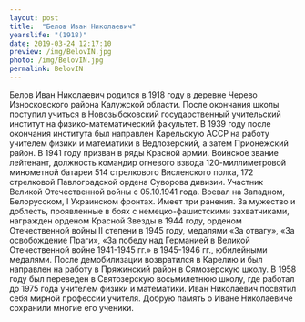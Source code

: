 ```yaml
---
layout: post
title:  "Белов Иван Николаевич"
yearslife: "(1918)"
date: 2019-03-24 12:17:10
preview: /img/BelovIN.jpg
photo: /img/BelovIN.jpg
permalink: BelovIN
---
```


Белов Иван Николаевич родился в 1918 году в деревне Черево Износковского района Калужской области. После окончания школы поступил учиться в Новозыбсковский государственный учительский институт на физико-математический факультет. В 1939 году после окончания института был направлен Карельскую АССР на работу учителем физики и математики в Ведлозерский, а затем Прионежский район. В 1941 году призван в ряды Красной армии. Воинское звание лейтенант, должность командир огневого взвода 120-миллиметровой минометной батареи 514 стрелкового Висленского полка, 172 стрелковой Павлоградской ордена Суворова дивизии. Участник Великой Отечественной войны с 05.10.1941 года. Воевал на Западном, Белорусском, I Украинском фронтах. Имеет три ранения. За мужество и доблесть, проявленные в боях с немецко-фашистскими захватчиками, награжден орденом Красной Звезды в 1944 году, орденом Отечественной войны II степени в 1945 году, медалями «За отвагу», «За освобождение Праги», «За победу над Германией в Великой Отечественной войне 1941-1945 гг.» в 1945-1946 гг., юбилейными медалями. После демобилизации возвратился в Карелию и был направлен на работу в Пряжинский район в Сямозерскую школу. В 1958 году был переведен в Святозерскую восьмилетнюю школу, где работал до 1975 года учителем физики и математики. Иван Николаевич посвятил себя мирной профессии учителя. Добрую память о Иване Николаевиче сохранили многие его ученики.